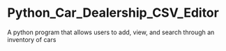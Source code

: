 # Python_Car_Dealership_CSV_Editor
A python program that allows users to add, view, and search through an inventory of cars
